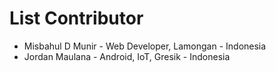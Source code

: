 # List Contributor

- Misbahul D Munir - Web Developer, Lamongan - Indonesia
- Jordan Maulana - Android, IoT, Gresik - Indonesia

